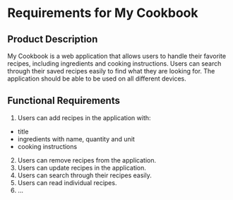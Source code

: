 # Requirements for My Cookbook

## Product Description

My Cookbook is a web application that allows users to handle their favorite recipes, including ingredients and cooking instructions. Users can search through their saved recipes easily to find what they are looking for. The application should be able to be used on all different devices.

## Functional Requirements

1. Users can add recipes in the application with:

- title
- ingredients with name, quantity and unit
- cooking instructions

2. Users can remove recipes from the application.
3. Users can update recipes in the application.
4. Users can search through their recipes easily.
5. Users can read individual recipes.
6. ...
